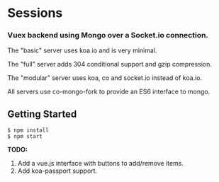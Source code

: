 
# Sessions

### Vuex backend using Mongo over a Socket.io connection.

The "basic" server uses koa.io and is very minimal.

The "full" server adds 304 conditional support and gzip compression.

The "modular" server uses koa, co and socket.io instead of koa.io.

All servers use co-mongo-fork to provide an ES6 interface to mongo.

## Getting Started

```
$ npm install
$ npm start
```

**TODO:**

1. Add a vue.js interface with buttons to add/remove items.
2. Add koa-passport support.

